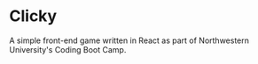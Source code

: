# Clicky

A simple front-end game written in React as part of Northwestern University's Coding Boot Camp.